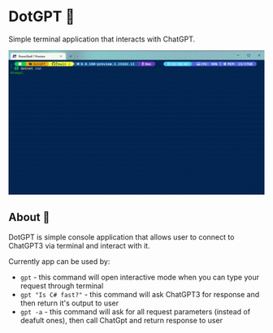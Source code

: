 # DotGPT 🤖

Simple terminal application that interacts with ChatGPT.

![](./docs/usage.gif)

## About 🧾

DotGPT is simple console application that allows user to connect to ChatGPT3 via terminal and interact with it.

Currently app can be used by:

- `gpt` - this command will open interactive mode when you can type your request through terminal
- `gpt "Is C# fast?"` - this command will ask ChatGPT3 for response and then return it's output to user
- `gpt -a` - this command will ask for all request parameters (instead of deafult ones), then call ChatGpt and return response to user
